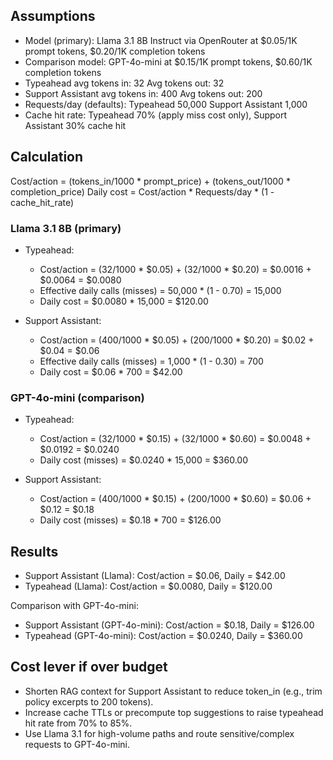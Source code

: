 ## Assumptions

- Model (primary): Llama 3.1 8B Instruct via OpenRouter at $0.05/1K prompt tokens, $0.20/1K completion tokens
- Comparison model: GPT-4o-mini at $0.15/1K prompt tokens, $0.60/1K completion tokens
- Typeahead avg tokens in: 32  Avg tokens out: 32
- Support Assistant avg tokens in: 400  Avg tokens out: 200
- Requests/day (defaults): Typeahead 50,000  Support Assistant 1,000
- Cache hit rate: Typeahead 70% (apply miss cost only), Support Assistant 30% cache hit

## Calculation

Cost/action = (tokens_in/1000 * prompt_price) + (tokens_out/1000 * completion_price)
Daily cost = Cost/action * Requests/day * (1 - cache_hit_rate)

### Llama 3.1 8B (primary)

- Typeahead:

  - Cost/action = (32/1000 * $0.05) + (32/1000 * $0.20) = $0.0016 + $0.0064 = $0.0080
  - Effective daily calls (misses) = 50,000 * (1 - 0.70) = 15,000
  - Daily cost = $0.0080 * 15,000 = $120.00

- Support Assistant:
  - Cost/action = (400/1000 * $0.05) + (200/1000 * $0.20) = $0.02 + $0.04 = $0.06
  - Effective daily calls (misses) = 1,000 * (1 - 0.30) = 700
  - Daily cost = $0.06 * 700 = $42.00

### GPT-4o-mini (comparison)

- Typeahead:

  - Cost/action = (32/1000 * $0.15) + (32/1000 * $0.60) = $0.0048 + $0.0192 = $0.0240
  - Daily cost (misses) = $0.0240 * 15,000 = $360.00

- Support Assistant:
  - Cost/action = (400/1000 * $0.15) + (200/1000 * $0.60) = $0.06 + $0.12 = $0.18
  - Daily cost (misses) = $0.18 * 700 = $126.00

## Results

- Support Assistant (Llama): Cost/action = $0.06, Daily = $42.00
- Typeahead (Llama): Cost/action = $0.0080, Daily = $120.00

Comparison with GPT-4o-mini:

- Support Assistant (GPT-4o-mini): Cost/action = $0.18, Daily = $126.00
- Typeahead (GPT-4o-mini): Cost/action = $0.0240, Daily = $360.00

## Cost lever if over budget

- Shorten RAG context for Support Assistant to reduce token_in (e.g., trim policy excerpts to 200 tokens).
- Increase cache TTLs or precompute top suggestions to raise typeahead hit rate from 70% to 85%.
- Use Llama 3.1 for high-volume paths and route sensitive/complex requests to GPT-4o-mini.
